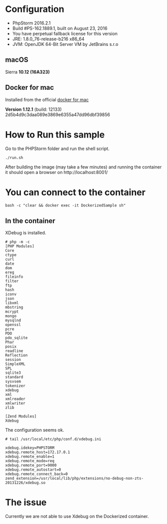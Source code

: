 # Configuration

+ PhpStorm 2016.2.1
+ Build #PS-162.1889.1, built on August 23, 2016
+ You have perpetual fallback license for this version
+ JRE: 1.8.0_76-release-b216 x86_64
+ JVM: OpenJDK 64-Bit Server VM by JetBrains s.r.o

## macOS 

Sierra **10.12 (16A323)**

## Docker for mac 

Installed from the official [docker for mac](https://download.docker.com/mac/stable/Docker.dmg)

**Version 1.12.1** (build: 12133) 2d5b4d9c3daa089e3869e6355a47dd96dbf39856


# How to Run this sample

Go to the PHPStorm folder and run the shell script.

```Shell
./run.sh
```

After building the image (may take a few minutes) and running the container it should open a browser on http://localhost:8001/


# You can connect to the container

```Shell
bash -c "clear && docker exec -it DockerizedSample sh"
```

## In the container

XDebug is installed.

```shell
# php -m -c
[PHP Modules]
Core
ctype
curl
date
dom
ereg
fileinfo
filter
ftp
hash
iconv
json
libxml
mbstring
mcrypt
mongo
mysqlnd
openssl
pcre
PDO
pdo_sqlite
Phar
posix
readline
Reflection
session
SimpleXML
SPL
sqlite3
standard
sysvsem
tokenizer
xdebug
xml
xmlreader
xmlwriter
zlib

[Zend Modules]
Xdebug
```

The configuration seems ok.

```shell
# tail /usr/local/etc/php/conf.d/xdebug.ini

xdebug.idekey=PHPSTORM
xdebug.remote_host=172.17.0.1
xdebug.remote_enable=1
xdebug.remote_mode=req
xdebug.remote_port=9000
xdebug.remote_autostart=0
xdebug.remote_connect_back=0
zend_extension=/usr/local/lib/php/extensions/no-debug-non-zts-20131226/xdebug.so
```

# The issue

Currently we are not able to use Xdebug on the Dockerized container.
